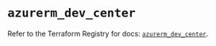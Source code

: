 # `azurerm_dev_center`

Refer to the Terraform Registry for docs: [`azurerm_dev_center`](https://registry.terraform.io/providers/hashicorp/azurerm/4.41.0/docs/resources/dev_center).
